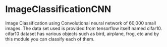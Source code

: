 # ImageClassificationCNN
Image Classification using Convolutional neural network of 60,000 small images. The data set used is provided from tensorflow itself named cifar10.
cifar10 dataset has various objects such as bird, airplane, frog, etc and by this module you can classify each of them.

